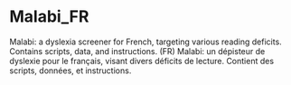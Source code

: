 # Malabi_FR
Malabi: a dyslexia screener for French, targeting various reading deficits. Contains scripts, data, and instructions. (FR) Malabi: un dépisteur de dyslexie pour le français, visant divers déficits de lecture. Contient des scripts, données, et instructions.
